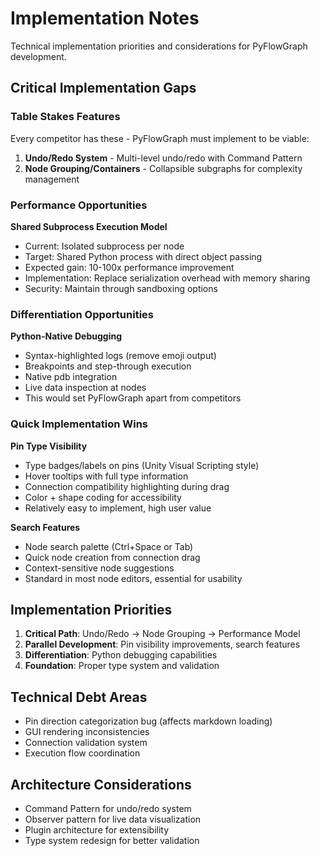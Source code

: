 # Implementation Notes

Technical implementation priorities and considerations for PyFlowGraph development.

## Critical Implementation Gaps

### Table Stakes Features
Every competitor has these - PyFlowGraph must implement to be viable:

1. **Undo/Redo System** - Multi-level undo/redo with Command Pattern
2. **Node Grouping/Containers** - Collapsible subgraphs for complexity management

### Performance Opportunities

**Shared Subprocess Execution Model**
- Current: Isolated subprocess per node
- Target: Shared Python process with direct object passing
- Expected gain: 10-100x performance improvement
- Implementation: Replace serialization overhead with memory sharing
- Security: Maintain through sandboxing options

### Differentiation Opportunities

**Python-Native Debugging**
- Syntax-highlighted logs (remove emoji output)
- Breakpoints and step-through execution
- Native pdb integration
- Live data inspection at nodes
- This would set PyFlowGraph apart from competitors

### Quick Implementation Wins

**Pin Type Visibility**
- Type badges/labels on pins (Unity Visual Scripting style)
- Hover tooltips with full type information
- Connection compatibility highlighting during drag
- Color + shape coding for accessibility
- Relatively easy to implement, high user value

**Search Features**
- Node search palette (Ctrl+Space or Tab)
- Quick node creation from connection drag
- Context-sensitive node suggestions
- Standard in most node editors, essential for usability

## Implementation Priorities

1. **Critical Path**: Undo/Redo → Node Grouping → Performance Model
2. **Parallel Development**: Pin visibility improvements, search features
3. **Differentiation**: Python debugging capabilities
4. **Foundation**: Proper type system and validation

## Technical Debt Areas

- Pin direction categorization bug (affects markdown loading)
- GUI rendering inconsistencies
- Connection validation system
- Execution flow coordination

## Architecture Considerations

- Command Pattern for undo/redo system
- Observer pattern for live data visualization
- Plugin architecture for extensibility
- Type system redesign for better validation
